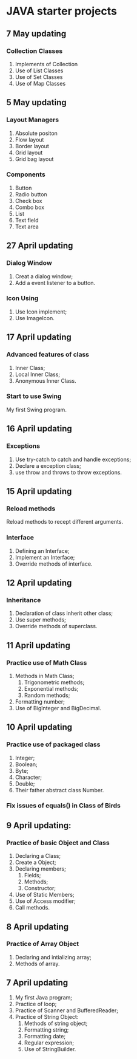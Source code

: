 # JAVA starter projects

## 7 May updating

### Collection Classes

1. Implements of Collection
1. Use of List Classes
1. Use of Set Classes
1. Use of Map Classes

## 5 May updating

### Layout Managers

1. Absolute positon
1. Flow layout
1. Border layout
1. Grid layout
1. Grid bag layout

### Components

1. Button
1. Radio button
1. Check box
1. Combo box
1. List
1. Text field
1. Text area

## 27 April updating

### Dialog Window

1. Creat a dialog window;
1. Add a event listener to a button.

### Icon Using

1. Use Icon implement;
1. Use ImageIcon.

## 17 April updating

### Advanced features of class

1. Inner Class;
1. Local Inner Class;
1. Anonymous Inner Class.

### Start to use Swing

My first Swing program.

## 16 April updating

### Exceptions

1. Use try-catch to catch and handle exceptions;
1. Declare a exception class;
1. use throw and throws to throw exceptions.

## 15 April updating

### Reload methods

Reload methods to recept different arguments.

### Interface

1. Defining an Interface;
1. Implement an Interface;
1. Override methods of interface.

## 12 April updating

### Inheritance

1. Declaration of class inherit other class;
1. Use super methods;
1. Override methods of superclass.

## 11 April updating

### Practice use of Math Class

1. Methods in Math Class;
    1. Trigonometric methods;
    1. Exponential methods;
    1. Random methods;
1. Formatting number;
1. Use of BigInteger and BigDecimal.

## 10 April updating

### Practice use of packaged class

1. Integer;
1. Boolean;
1. Byte;
1. Character;
1. Double;
1. Their father abstract class Number.

### Fix issues of equals() in Class of Birds

## 9 April updating:

### Practice of basic Object and Class

1. Declaring a Class;
1. Create a Object;
1. Declaring members;
    1. Fields;
    1. Methods;
    1. Constructor;
1. Use of Static Members;
1. Use of Access modifier;
1. Call methods.

## 8 April updating

### Practice of Array Object

1. Declaring and intializing array;
1. Methods of array.

## 7 April updating

1. My first Java program;
1. Practice of loop;
1. Practice of Scanner and BufferedReader;
1. Practice of String Object:
    1. Methods of string object;
    1. Formatting string;
    1. Formatting date;
    1. Regular expression;
    1. Use of StringBuilder.
